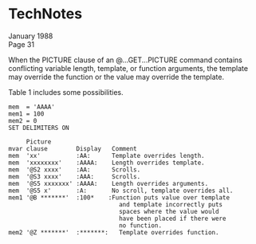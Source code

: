 # TechNotes
January 1988<br>
Page 31

When the PICTURE clause of an @...GET...PICTURE command contains conflicting variable length, template, or function arguments, the template may override the function or the value may override the template.

Table 1 includes some possibilities.

```
mem  = 'AAAA'
mem1 = 100
mem2 = 0
SET DELIMITERS ON

     Picture
mvar clause        Display   Comment
mem  'xx'          :AA:      Template overrides length.
mem  'xxxxxxxx'    :AAAA:    Length overrides template.
mem  '@S2 xxxx'    :AA:      Scrolls.
mem  '@S3 xxxx'    :AAA:     Scrolls.
mem  '@S5 xxxxxxx' :AAAA:    Length overrides arguments.
mem  '@S5 x'       :A:       No scroll, template overrides all.
mem1 '@B *******'  :100*    :Function puts value over template
                               and template incorrectly puts
                               spaces where the value would
                               have been placed if there were
                               no function.
mem2 '@Z *******'  :*******:   Template overrides function.
```

